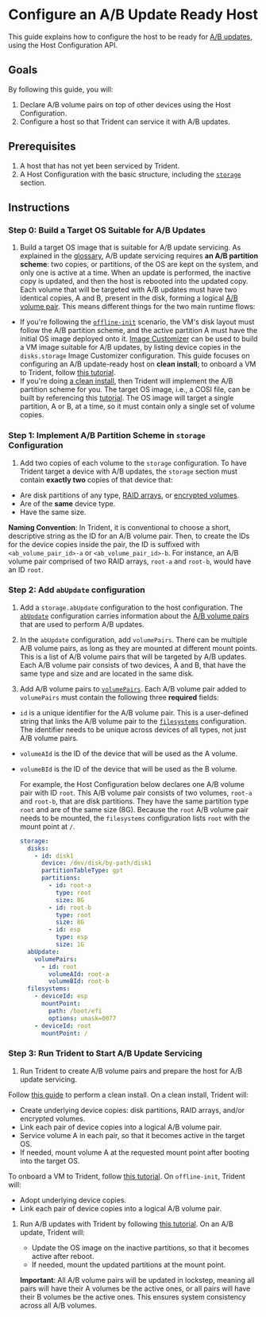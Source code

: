 
# Configure an A/B Update Ready Host

This guide explains how to configure the host to be ready for [A/B
updates](../Reference/Glossary.md#ab-update), using the Host Configuration API.

## Goals

By following this guide, you will:

1. Declare A/B volume pairs on top of other devices using the Host
   Configuration.
1. Configure a host so that Trident can service it with A/B updates.

## Prerequisites

1. A host that has not yet been serviced by Trident.
1. A Host Configuration with the basic structure, including the
   [`storage`](../Reference/Host-Configuration/API-Reference/Storage.md)
   section.

## Instructions

### Step 0: Build a Target OS Suitable for A/B Updates

1. Build a target OS image that is suitable for A/B update servicing. As
   explained in the [glossary](../Reference/Glossary.md#ab-update), A/B update
   servicing requires **an A/B partition scheme**: two copies, or partitions, of
   the OS are kept on the system, and only one is active at a time. When an
   update is performed, the inactive copy is updated, and then the host is
   rebooted into the updated copy. Each volume that will be targeted with A/B
   updates must have two identical copies, A and B, present in the disk, forming
   a logical [A/B volume pair](../Reference/Glossary.md#ab-volume-pair). This
   means different things for the two main runtime flows:

- If you're following the [`offline-init`](../Explanation/Offline-Initialize.md)
  scenario, the VM's disk layout must follow the A/B partition scheme, and the
  active partition A must have the initial OS image deployed onto it. [Image
  Customizer](https://microsoft.github.io/azure-linux-image-tools/imagecustomizer/README.html)
  can be used to build a VM image suitable for A/B updates, by listing device
  copies in the `disks.storage` Image Customizer configuration. This guide
  focuses on configuring an A/B update-ready host on **clean install**; to
  onboard a VM to Trident, follow [this
  tutorial](../Tutorials/Onboard-a-VM-to-Trident.md).
- If you're doing [a clean install](../Reference/Glossary.md#clean-install),
  then Trident will implement the A/B partition scheme for you. The target OS
  image, i.e., a COSI file, can be built by referencing this
  [tutorial](../Tutorials/Building-AB-Update-Images-for-Install-and-Update.md).
  The OS image will target a single partition, A or B, at a time, so it must
  contain only a single set of volume copies.

### Step 1: Implement A/B Partition Scheme in `storage` Configuration

1. Add two copies of each volume to the `storage` configuration. To have Trident
   target a device with A/B updates, the `storage` section must contain
   **exactly two** copies of that device that:

- Are disk partitions of any type, [RAID
  arrays](../Reference/Host-Configuration/API-Reference/Raid.md), or [encrypted
  volumes](../Reference/Host-Configuration/API-Reference/EncryptedVolume.md).
- Are of the **same** device type.
- Have the same size.

**Naming Convention**: In Trident, it is conventional to choose a short,
descriptive string as the ID for an A/B volume pair. Then, to create the IDs for
the device copies inside the pair, the ID is suffixed with
`<ab_volume_pair_id>-a` or `<ab_volume_pair_id>-b`. For instance, an A/B volume
pair comprised of two RAID arrays, `root-a` and `root-b`, would have an ID
`root`.

### Step 2: Add `abUpdate` configuration

1. Add a `storage.abUpdate` configuration to the host configuration. The
   [`abUpdate`](../Reference/Host-Configuration/API-Reference/AbUpdate.md)
   configuration carries information about the [A/B volume
   pairs](../Reference/Glossary.md#ab-volume-pair) that are used to perform A/B
   updates.

1. In the `abUpdate` configuration, add `volumePairs`. There can be multiple A/B
   volume pairs, as long as they are mounted at different mount points. This is
   a list of A/B volume pairs that will be targeted by A/B updates. Each A/B
   volume pair consists of two devices, A and B, that have the same type and
   size and are located in the same disk.

1. Add A/B volume pairs to
   [`volumePairs`](../Reference/Host-Configuration/API-Reference/AbVolumePair.md).
   Each A/B volume pair added to `volumePairs` must contain the following three
   **required** fields:

- `id` is a unique identifier for the A/B volume pair. This is a user-defined
  string that links the A/B volume pair to the
  [`filesystems`](../Reference/Host-Configuration/API-Reference/FileSystem.md)
  configuration. The identifier needs to be unique across devices of all types,
  not just A/B volume pairs.

- `volumeAId` is the ID of the device that will be used as the A volume.
- `volumeBId` is the ID of the device that will be used as the B volume.

  For example, the Host Configuration below declares one A/B volume pair with ID
  `root`. This A/B volume pair consists of two volumes, `root-a` and `root-b`,
  that are disk partitions. They have the same partition type `root` and are of
  the same size (8G). Because the `root` A/B volume pair needs to be mounted,
  the `filesystems` configuration lists `root` with the mount point at `/`.

   ```yaml
   storage:
     disks:
       - id: disk1
         device: /dev/disk/by-path/disk1
         partitionTableType: gpt
         partitions:
           - id: root-a
             type: root
             size: 8G
           - id: root-b
             type: root
             size: 8G
           - id: esp
             type: esp
             size: 1G
     abUpdate:
       volumePairs:
         - id: root
           volumeAId: root-a
           volumeBId: root-b
     filesystems:
       - deviceId: esp
         mountPoint:
           path: /boot/efi
           options: umask=0077
       - deviceId: root
         mountPoint: /
   ```

### Step 3: Run Trident to Start A/B Update Servicing

1. Run Trident to create A/B volume pairs and prepare the host for A/B update
   servicing.

Follow [this guide](./Perform-a-Clean-Install.md) to perform a clean install. On
a clean install, Trident will:

- Create underlying device copies: disk partitions, RAID arrays, and/or
  encrypted volumes.
- Link each pair of device copies into a logical A/B volume pair.
- Service volume A in each pair, so that it becomes active in the target OS.
- If needed, mount volume A at the requested mount point after booting into the
  target OS.

To onboard a VM to Trident, follow [this
tutorial](../Tutorials/Onboard-a-VM-to-Trident.md). On `offline-init`, Trident
will:

- Adopt underlying device copies.
- Link each pair of device copies into a logical A/B volume pair.

1. Run A/B updates with Trident by following [this
   tutorial](../Tutorials/Performing-an-ABUpdate.md). On an A/B update, Trident
   will:

   - Update the OS image on the inactive partitions, so that it becomes active
     after reboot.
   - If needed, mount the updated partitions at the mount point.

   **Important**: All A/B volume pairs will be updated in lockstep, meaning all
   pairs will have their A volumes be the active ones, or all pairs will have
   their B volumes be the active ones. This ensures system consistency across
   all A/B volumes.
